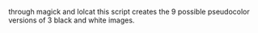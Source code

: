 through magick and lolcat this script creates the 9 possible pseudocolor versions of 3 black and white images.
